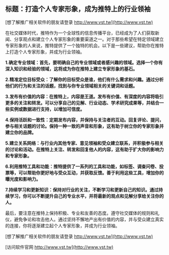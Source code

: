 ## **标题：打造个人专家形象，成为推特上的行业领袖**

[想了解推广相关软件的朋友请登录 http://www.vst.tw](http://www.vst.tw)

在社交媒体时代，推特作为一个全球性的信息传播平台，已经成为了人们获取新闻、分享观点和建立个人专家形象的重要渠道之一。对于那些希望在特定领域建立专家形象的人来说，推特提供了一个独特的机会。以下是一些建议，帮助你在推特上打造个人专家形象，并成为行业领袖。

**1.确定专业领域：首先，要明确自己的专业领域或者感兴趣的领域。选择一个你有深入知识和经验的领域，这将成为你在推特上建立专家形象的基石。**

**2.精准定位目标受众：了解你的目标受众是谁，他们有什么需求和兴趣。通过分析他们的行为和关注的话题，找到与你专业领域相关的关键词和话题。**

**3.发布有价值的内容：在推特上，内容是王道。发布有价值、有深度的内容将吸引更多的关注和转发。可以分享自己的见解、行业动态、学术研究成果等，并结合一些实例或数据进行支持，以增加可信度。**

**4.保持活跃和一致性：定期发布内容，并保持与关注者的互动。回复评论、提问，参与相关话题的讨论。保持一种一致的声音和形象，这有助于树立你的专家形象并建立你的品牌。**

**5.建立关系网络：与行业内其他专家、意见领袖和受众建立联系，并积极参与相关的讨论和活动。在推特上关注、转发和回复他人的内容，这有助于扩大你的影响力和专家形象。**

**6.利用推特工具和功能：推特提供了一系列的工具和功能，如标签、调查问卷、投票等，可以帮助你更好地与受众互动，并获取反馈。善于利用这些工具，增加你的曝光度和影响力。**

**7.持续学习和更新知识：保持对行业的关注，不断学习和更新自己的知识。通过持续学习，你可以不断提升自己的专业水平，并将最新的观点和见解分享给关注你的人。**

最后，要注意在推特上保持积极、专业和友善的态度。遵守社交媒体的规则和礼仪，避免争论和攻击他人。通过坚持不懈地产出有价值的内容，并与受众建立真实的连接，你将逐渐建立起个人专家形象，并成为行业领袖。

[想了解推广相关软件的朋友请登录 http://www.vst.tw](http://www.vst.tw)


[访问软件官网 http://www.vst.tw](http://www.vst.tw)
